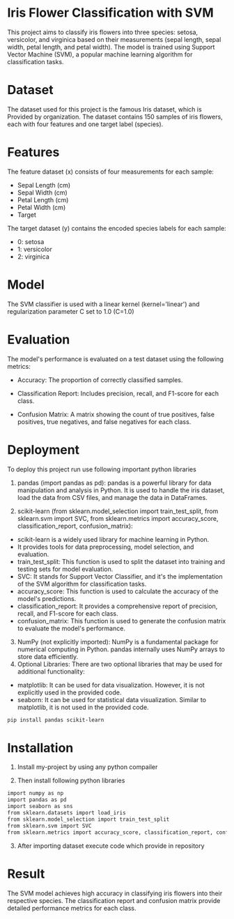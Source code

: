 # Iris Flower Classification with SVM

This project aims to classify iris flowers into three species: setosa, versicolor, and virginica based on their measurements (sepal length, sepal width, petal length, and petal width). The model is trained using Support Vector Machine (SVM), a popular machine learning algorithm for classification tasks.

# Dataset
The dataset used for this project is the famous Iris dataset, which is Provided by organization. The dataset contains 150 samples of iris flowers, each with four features and one target label (species).

# Features
The feature dataset (x) consists of four measurements for each sample:

- Sepal Length (cm)
- Sepal Width (cm)
- Petal Length (cm)
- Petal Width (cm)
- Target

The target dataset (y) contains the encoded species labels for each sample:

- 0: setosa
- 1: versicolor
- 2: virginica

# Model
The SVM classifier is used with a linear kernel (kernel='linear') and regularization parameter C set to 1.0 (C=1.0)

# Evaluation
The model's performance is evaluated on a test dataset using the following metrics:

- Accuracy: The proportion of correctly classified samples.

- Classification Report: Includes precision, recall, and F1-score for each class.

- Confusion Matrix: A matrix showing the count of true positives, false positives, true negatives, and false negatives for each class.

# Deployment
To deploy this project run use following important python libraries

1. pandas (import pandas as pd):
pandas is a powerful library for data manipulation and analysis in Python. It is used to handle the iris dataset, load the data from CSV files, and manage the data in DataFrames.

2. scikit-learn (from sklearn.model_selection import train_test_split, from sklearn.svm import SVC, from sklearn.metrics import accuracy_score, classification_report, confusion_matrix):
- scikit-learn is a widely used library for machine learning in Python.
- It provides tools for data preprocessing, model selection, and evaluation.
- train_test_split: This function is used to split the dataset into training and testing sets for model evaluation.
- SVC: It stands for Support Vector Classifier, and it's the implementation of the SVM algorithm for classification tasks.
- accuracy_score: This function is used to calculate the accuracy of the model's predictions.
- classification_report: It provides a comprehensive report of precision, recall, and F1-score for each class.
- confusion_matrix: This function is used to generate the confusion matrix to evaluate the model's performance.
3. NumPy (not explicitly imported):
NumPy is a fundamental package for numerical computing in Python.
pandas internally uses NumPy arrays to store data efficiently.
4. Optional Libraries:
There are two optional libraries that may be used for additional functionality:
- matplotlib: It can be used for data visualization. However, it is not explicitly used in the provided code.
- seaborn: It can be used for statistical data visualization. Similar to matplotlib, it is not used in the provided code.
```bash
pip install pandas scikit-learn
```

# Installation
1. Install my-project by using any python compailer

2. Then install following python libraries

```bash
import numpy as np
import pandas as pd
import seaborn as sns
from sklearn.datasets import load_iris
from sklearn.model_selection import train_test_split
from sklearn.svm import SVC
from sklearn.metrics import accuracy_score, classification_report, confusion_matrix
```
3. After importing dataset execute code which provide in repository

# Result
The SVM model achieves high accuracy in classifying iris flowers into their respective species. The classification report and confusion matrix provide detailed performance metrics for each class.
